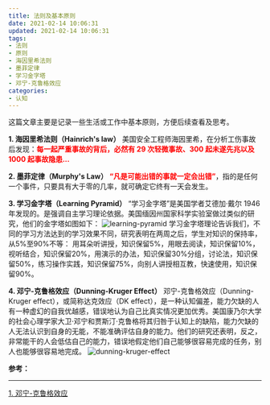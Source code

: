 ```yaml
---
title: 法则及基本原则
date: 2021-02-14 10:06:31
updated: 2021-02-14 10:06:31
tags:
- 法则
- 原则
- 海因里希法则
- 墨菲定律
- 学习金字塔
- 邓宁-克鲁格效应
categories:
- 认知
---
```


这篇文章主要是记录一些生活或工作中基本原则，方便后续查看及思考。

<!-- more -->

**1. 海因里希法则（Hainrich's law）**
美国安全工程师海因里希，在分析工伤事故后发现：<strong style="color:red">每一起严重事故的背后，必然有 29 次轻微事故、300 起未遂先兆以及 1000 起事故隐患...</strong>

**2. 墨菲定律（Murphy's Law）**
<strong style="color:red">“凡是可能出错的事就一定会出错”</strong>，指的是任何一个事件，只要具有大于零的几率，就可确定它终有一天会发生。

**3. 学习金字塔（Learning Pyramid）**
“学习金字塔”是美国学者艾德加·戴尔 1946 年发现的。是强调自主学习理论依据。美国缅因州国家科学实验室做过类似的研究，他们的金字塔如图如下：
![learning-pyramid](/images/law/learning-pyramid.jpg "learning-pyramid")
学习金字塔理论告诉我们，不同的学习方法达到的学习效果不同，研究表明在两周之后，学生对知识的保持率，从5%至90%不等：
用耳朵听讲授，知识保留5%，用眼去阅读，知识保留10%，视听结合，知识保留20%，用演示的办法，知识保留30%分组，讨论法，知识保留50%，练习操作实践，知识保留75%，向别人讲授相互教，快速使用，知识保留90%。

**4. 邓宁-克鲁格效应（Dunning-Kruger Effect）**
邓宁-克鲁格效应（Dunning-Kruger effect），或简称达克效应（DK effect），是一种认知偏差，能力欠缺的人有一种虚幻的自我优越感，错误地认为自己比真实情况更加优秀。美国康乃尔大学的社会心理学家大卫·邓宁和贾斯汀·克鲁格将其归咎于认知上的缺陷，能力欠缺的人无法认识到自身的无能，不能准确评估自身的能力。他们的研究还表明，反之，非常能干的人会低估自己的能力，错误地假定他们自己能够很容易完成的任务，别人也能够很容易地完成。
![dunning-kruger-effect](/images/law/dunning-kruger-effect.jpg "dunning-kruger-effect")


**参考：**

----
[1]:https://zh.wikipedia.org/wiki/%E9%84%A7%E5%AF%A7-%E5%85%8B%E9%AD%AF%E6%A0%BC%E6%95%88%E6%87%89

[1. 邓宁-克鲁格效应][1]


